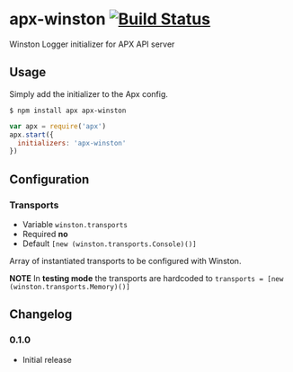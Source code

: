 apx-winston [![Build Status](https://travis-ci.org/snailjs/apx-winston.png?branch=master)](https://travis-ci.org/snailjs/apx-winston)
=======

Winston Logger initializer for APX API server

## Usage

Simply add the initializer to the Apx config.

```
$ npm install apx apx-winston
```

```js
var apx = require('apx')
apx.start({
  initializers: 'apx-winston'
})
```

## Configuration

### Transports
* Variable `winston.transports`
* Required **no**
* Default `[new (winston.transports.Console)()]`

Array of instantiated transports to be configured with Winston.

**NOTE** In **testing mode** the transports are hardcoded to
`transports = [new (winston.transports.Memory)()]`

## Changelog

### 0.1.0
* Initial release
